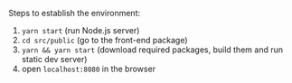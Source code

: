 Steps to establish the environment:
1. `yarn start` (run Node.js server)
2. `cd src/public` (go to the front-end package)
3. `yarn && yarn start` (download required packages, build them and run static dev server)
4. open `localhost:8080` in the browser
